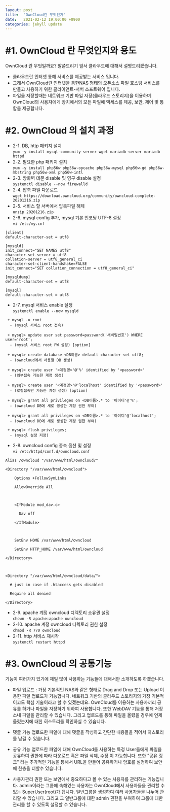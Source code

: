```yaml
---
layout: post
title:  "OwnCloud란 무엇인가"
date:   2021-02-12 19:00:00 +0900
categories: jekyll update
---
```

#1. OwnCloud 란 무엇인지와 용도
===
OwnCloud 란 무엇일까요? 말씀드리기 앞서 클라우드에 대해서 설명드리겠습니다.
- 클라우드란 인터넷 통해 서비스를 제공받는 서비스 입니다. 
- 그래서 OwnCloud란 인터넷을 통한NAS 형태의 오픈소스 파일 호스팅 서비스를 만들고 사용하기 위한 클라이언트-서버 소프트웨어 입니다.
- 파일을 저장할때는 네트워크 기반 파일 저장(클라우드 스토리지)을 이용하며 OwnCloud의 사용자에게 장치에서의 모든 파일에 액세스를 제공, 보안, 제어 및 통합을 제공합니다.  

#2. OwnCloud 의 설치 과정
===
* 2-1. DB, http 패키지 설치  
`yum -y install mysql-community-server wget mariadb-server mariadb httpd`
* 2-2. 필요한 php 패키지 설치  
`yum -y install php56w php56w-opcache php56w-mysql php56w-gd php56w-mbstring php56w-xml php56w-intl` 
* 2-3. 방화벽 데몬 disable 및 영구 disable 설정  
`systemctl disable --now firewalld` 
* 2-4. 압축 파일 다운로드  
`wget https://download.owncloud.org/community/owncloud-complete-20201216.zip`
* 2-5. 서비스 할 서버에서 압축파일 해제  
`unzip 20201216.zip`
* 2-6. mysql config 추가, mysql 기본 인코딩 UTF-8 설정  
`vi /etc/my.cnf`

```
[client]
default-character-set = utf8

[mysqld]
init_connect="SET NAMES utf8"
character-set-server = utf8
collation-server = utf8_general_ci
character-set-client-handshake=FALSE
init_connect="SET collation_connection = utf8_general_ci"

[mysqldump]
default-character-set = utf8

[mysql]
default-character-set = utf8
```

* 2-7. mysql 서비스 enable 설정  
`systemctl enable --now mysqld`

```
 + mysql -u root 
  - (mysql 서비스 root 접속)

 + mysql> update user set password=password('새비밀번호') WHERE user='root';
  - (mysql 서비스 root PW 설정) [option]

 + mysql> create database <DB이름> default character set utf8;
  - (owncloud에서 사용할 DB 생성)

 + mysql> create user '<계정명>'@'%' identified by '<password>' 
  - (외부접속 가능한 계정 생성)

 + mysql> create user '<계정명>'@'localhost' identified by '<password>' 
  - (로컬접속만 가능한 계정 생성) [option]

 + mysql> grant all privileges on <DB이름>.* to '아이디'@'%'; 
  - (owncloud DB에 새로 생성한 계정 권한 부여)

 + mysql> grant all privileges on <DB이름>.* to '아이디'@'localhost'; 
  - (owncloud DB에 새로 생성한 계정 권한 부여)

 + mysql> flush privileges; 
  - (mysql 설정 저장)
```

* 2-8. owncloud config 종속 옵션 및  설정  
`vi /etc/httpd/conf.d/owncloud.conf`

```
Alias /owncloud "/var/www/html/owncloud/"

<Directory "/var/www/html/owncloud">

    Options +FollowSymLinks

    AllowOverride All



    <IfModule mod_dav.c>

      Dav off

    </IfModule>



    SetEnv HOME /var/www/html/owncloud

    SetEnv HTTP_HOME /var/www/html/owncloud

</Directory>



<Directory "/var/www/html/owncloud/data/">

  # just in case if .htaccess gets disabled

  Require all denied

</Directory>
```

* 2-9. apache 계정 owncloud 디렉토리 소유권 설정  
`chown -R apache:apache owncloud`
* 2-10. apache 계정 owncloud 디렉토리 권한 설정  
`chmod -R 770 owncloud`
* 2-11. http 서비스 재시작  
`systemctl restart httpd`


#3. OwnCloud 의 공통기능
===
기능이 여러가지 있기에 제일 많이 사용하는 기능들에 대해서만 소개하도록 하겠습니다.

 - 파일 업로드 : 가장 기본적인 NAS와 같은 형태로 Drag and Drop 또는 Upload 이용한 파일 업로드가 가능합니다.
네트워크 기반의 클라우드 스토리지의 가장 기본적이고도 핵심 기술이라고 할 수 있겠는데요.
OwnCloud를 이용하는 사용자끼리 공유를 하거나 파일을 저장하기 위하여 사용합니다.
또한 WebDAV 기능을 통해 저장소내 파일을 관리할 수 있습니다.
그리고 업로드를 통해 파일을 올렸을 경우에 언제 올렸는지에 대한 히스토리를 확인하실 수 있습니다.

 - 댓글 기능
업로드한 파일에 대해 댓글을 작성하고 간단한 내용들을 적어서 히스토리를 남길 수 있습니다.

 - 공유 기능
업로드한 파일에 대해 OwnCloud를 사용하는 특정 User들에게 파일을 공유하여 권한에 따라 다운로드 혹은
파일 삭제, 수정 이 가능합니다.
또한 "공유 링크" 라는 추가적인 기능을 통해서 URL을 만들어 공유하거나 암호를 설정하여 보안에 한층을 더할수 있습니다.

 - 사용자관리
권한 또는 보안에서 중요하다고 볼 수 있는 사용자를 관리하는 기능입니다.
admin이라는 그룹에 속해있는 사용자는 OwnCloud에서 사용자들을 관리할 수 있는 SuperUser(root)가 됩니다.
일반그룹을 생성하여 여러 사용자들을 나누어 관리할 수 있습니다.
그리고 그 일반그룹에 대한 admin 권한을 부여하여 그룹에 대한 관리를 할 수 있도록 설정할 수 있습니다.


